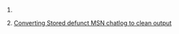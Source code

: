 1)

2) <a href="https://larvichee.github.io/StolenProjects/My%20Own%20Projects/Converter.py">Converting Stored defunct MSN chatlog to clean output</a>
